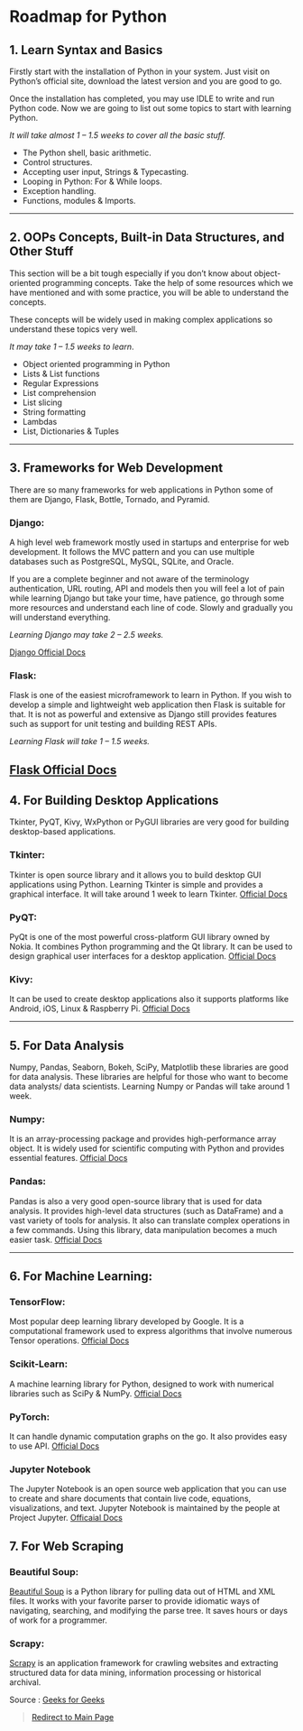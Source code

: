 # Roadmap for Python

## 1. Learn Syntax and Basics

Firstly start with the installation of Python in your system. Just visit on Python’s official site, download the latest version and you are good to go.

Once the installation has completed, you may use IDLE to write and run Python code. Now we are going to list out some topics to start with learning Python.

_It will take almost 1 – 1.5 weeks to cover all the basic stuff._

- The Python shell, basic arithmetic.
- Control structures.
- Accepting user input, Strings & Typecasting.
- Looping in Python: For & While loops.
- Exception handling.
- Functions, modules & Imports.

---

## 2. OOPs Concepts, Built-in Data Structures, and Other Stuff

This section will be a bit tough especially if you don’t know about object-oriented programming concepts. Take the help of some resources which we have mentioned and with some practice, you will be able to understand the concepts.

These concepts will be widely used in making complex applications so understand these topics very well.

_It may take 1 – 1.5 weeks to learn_.

- Object oriented programming in Python
- Lists & List functions
- Regular Expressions
- List comprehension
- List slicing
- String formatting
- Lambdas
- List, Dictionaries & Tuples

---

## 3. Frameworks for Web Development

There are so many frameworks for web applications in Python some of them are Django, Flask, Bottle, Tornado, and Pyramid.

### Django:

A high level web framework mostly used in startups and enterprise for web development. It follows the MVC pattern and you can use multiple databases such as PostgreSQL, MySQL, SQLite, and Oracle.

If you are a complete beginner and not aware of the terminology authentication, URL routing, API and models then you will feel a lot of pain while learning Django but take your time, have patience, go through some more resources and understand each line of code. Slowly and gradually you will understand everything.

_Learning Django may take 2 – 2.5 weeks._

[Django Official Docs](https://docs.djangoproject.com/en/4.1/)

### Flask:

Flask is one of the easiest microframework to learn in Python. If you wish to develop a simple and lightweight web application then Flask is suitable for that. It is not as powerful and extensive as Django still provides features such as support for unit testing and building REST APIs.

_Learning Flask will take 1 – 1.5 weeks._

[Flask Official Docs](https://flask.palletsprojects.com/en/2.2.x/)
---

## 4. For Building Desktop Applications

Tkinter, PyQT, Kivy, WxPython or PyGUI libraries are very good for building desktop-based applications.

### Tkinter:

Tkinter is open source library and it allows you to build desktop GUI applications using Python. Learning Tkinter is simple and provides a graphical interface. It will take around 1 week to learn Tkinter. [Official Docs](https://tkdocs.com/tutorial/index.html)

### PyQT:

PyQt is one of the most powerful cross-platform GUI library owned by Nokia. It combines Python programming and the Qt library. It can be used to design graphical user interfaces for a desktop application. [Official Docs](https://doc.qt.io/qtforpython/)

### Kivy:

It can be used to create desktop applications also it supports platforms like Android, iOS, Linux & Raspberry Pi. [Official Docs](https://kivy.org/doc/stable/)

---

## 5. For Data Analysis

Numpy, Pandas, Seaborn, Bokeh, SciPy, Matplotlib these libraries are good for data analysis. These libraries are helpful for those who want to become data analysts/ data scientists. Learning Numpy or Pandas will take around 1 week.

### Numpy:

It is an array-processing package and provides high-performance array object. It is widely used for scientific computing with Python and provides essential features. [Official Docs](https://numpy.org/doc/)

### Pandas:

Pandas is also a very good open-source library that is used for data analysis. It provides high-level data structures (such as DataFrame) and a vast variety of tools for analysis. It also can translate complex operations in a few commands. Using this library, data manipulation becomes a much easier task. [Official Docs](https://pandas.pydata.org/docs/)

---

## 6. For Machine Learning:

### TensorFlow:

Most popular deep learning library developed by Google. It is a computational framework used to express algorithms that involve numerous Tensor operations. [Official Docs](https://www.tensorflow.org/api_docs)

### Scikit-Learn:

A machine learning library for Python, designed to work with numerical libraries such as SciPy & NumPy. [Official Docs](https://scikit-learn.org/0.21/documentation.html)

### PyTorch:

It can handle dynamic computation graphs on the go. It also provides easy to use API. [Official Docs](https://pytorch.org/docs/stable/index.html)


### Jupyter Notebook

The Jupyter Notebook is an open source web application that you can use to create and share documents that contain live code, equations, visualizations, and text. Jupyter Notebook is maintained by the people at Project Jupyter. [Officaial Docs](https://jupyter.org/)

## 7. For Web Scraping

### Beautiful Soup:

[Beautiful Soup](https://www.crummy.com/software/BeautifulSoup/bs4/doc/) is a Python library for pulling data out of HTML and XML files. It works with your favorite parser to provide idiomatic ways of navigating, searching, and modifying the parse tree. It saves hours or days of work for a programmer.

### Scrapy:

[Scrapy](https://doc.scrapy.org/en/1.0/intro/overview.html) is an application framework for crawling websites and extracting structured data for data mining, information processing or historical archival.


Source : [Geeks for Geeks](https://www.geeksforgeeks.org/best-way-to-start-learning-python-a-complete-roadmap/)

> [Redirect to Main Page](https://github.com/thegeekyb0y/learnpython)


